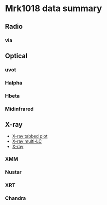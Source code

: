 # Mrk1018 data summary


## Radio
### vla


## Optical
### uvot

### Halpha
### Hbeta

### Midinfrared


## X-ray
- [X-ray tabbed plot](./Mrk1018-tabbed.html)
- [X-ray multi-LC](./Mrk1018-multi-LC.html)
- [X-ray](./Mrk1018-xray.html)

### XMM
### Nustar
### XRT
### Chandra
